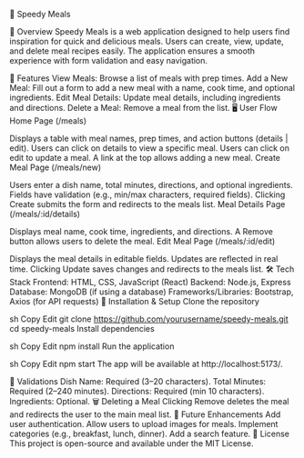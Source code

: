🥘 Speedy Meals

📌 Overview
Speedy Meals is a web application designed to help users find inspiration for quick and delicious meals. Users can create, view, update, and delete meal recipes easily. The application ensures a smooth experience with form validation and easy navigation.

🚀 Features
View Meals: Browse a list of meals with prep times.
Add a New Meal: Fill out a form to add a new meal with a name, cook time, and optional ingredients.
Edit Meal Details: Update meal details, including ingredients and directions.
Delete a Meal: Remove a meal from the list.
🖥️ User Flow
Home Page (/meals)

Displays a table with meal names, prep times, and action buttons (details | edit).
Users can click on details to view a specific meal.
Users can click on edit to update a meal.
A link at the top allows adding a new meal.
Create Meal Page (/meals/new)

Users enter a dish name, total minutes, directions, and optional ingredients.
Fields have validation (e.g., min/max characters, required fields).
Clicking Create submits the form and redirects to the meals list.
Meal Details Page (/meals/:id/details)

Displays meal name, cook time, ingredients, and directions.
A Remove button allows users to delete the meal.
Edit Meal Page (/meals/:id/edit)

Displays the meal details in editable fields.
Updates are reflected in real time.
Clicking Update saves changes and redirects to the meals list.
🛠️ Tech Stack
Frontend: HTML, CSS, JavaScript (React)
Backend: Node.js, Express
Database: MongoDB (if using a database)
Frameworks/Libraries: Bootstrap, Axios (for API requests)
📌 Installation & Setup
Clone the repository

sh
Copy
Edit
git clone https://github.com/yourusername/speedy-meals.git
cd speedy-meals
Install dependencies

sh
Copy
Edit
npm install
Run the application

sh
Copy
Edit
npm start
The app will be available at http://localhost:5173/.

📝 Validations
Dish Name: Required (3–20 characters).
Total Minutes: Required (2–240 minutes).
Directions: Required (min 10 characters).
Ingredients: Optional.
🗑️ Deleting a Meal
Clicking Remove deletes the meal and redirects the user to the main meal list.
📌 Future Enhancements
Add user authentication.
Allow users to upload images for meals.
Implement categories (e.g., breakfast, lunch, dinner).
Add a search feature.
📜 License
This project is open-source and available under the MIT License.
